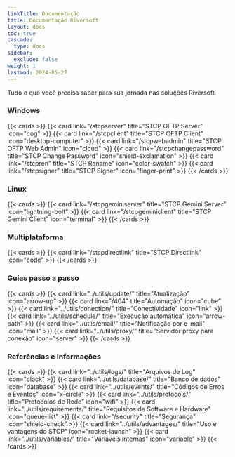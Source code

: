 ```yaml
---
linkTitle: Documentação
title: Documentação Riversoft
layout: docs
toc: true
cascade:
  type: docs
sidebar:
  exclude: false
weight: 1
lastmod: 2024-05-27
---
```


Tudo o que você precisa saber para sua jornada nas soluções Riversoft.

### Windows
{{< cards >}}
  {{< card link="/stcpserver" title="STCP OFTP Server" icon="cog" >}}
  {{< card link="/stcpclient" title="STCP OFTP Client" icon="desktop-computer" >}}
  {{< card link="/stcpwebadmin" title="STCP OFTP Web Admin" icon="cloud" >}}
  {{< card link="/stcpchangepassword" title="STCP Change Password" icon="shield-exclamation" >}}
  {{< card link="/stcpren" title="STCP Rename" icon="color-swatch" >}}
  {{< card link="/stcpsigner" title="STCP Signer" icon="finger-print" >}}
{{< /cards >}}

### Linux
{{< cards >}}
  {{< card link="/stcpgeminiserver" title="STCP Gemini Server" icon="lightning-bolt" >}}
  {{< card link="/stcpgeminiclient" title="STCP Gemini Client" icon="terminal" >}}
{{< /cards >}}

### Multiplataforma
{{< cards >}}
  {{< card link="/stcpdirectlink" title="STCP Directlink" icon="code" >}}
{{< /cards >}}

### Guias passo a passo
{{< cards >}}
  {{< card link="../utils/update/" title="Atualização" icon="arrow-up" >}}
  {{< card link="/404" title="Automação" icon="cube" >}}
  {{< card link="../utils/conection/" title="Conectividade" icon="link" >}}
  {{< card link="../utils/schedule/" title="Execução automática" icon="arrow-path" >}}
  {{< card link="../utils/email/" title="Notificação por e-mail" icon="mail" >}}
  {{< card link="../utils/proxy/" title="Servidor proxy para conexão" icon="server" >}}
{{< /cards >}}

### Referências e Informações

{{< cards >}}
  {{< card link="../utils/logs/" title="Arquivos de Log" icon="clock" >}}
  {{< card link="../utils/database/" title="Banco de dados" icon="database" >}}
  {{< card link="../utils/events/" title="Códigos de Erros e Eventos" icon="x-circle" >}}
  {{< card link="../utils/protocols/" title="Protocolos de Rede" icon="wifi" >}}
  {{< card link="../utils/requirements/" title="Requisitos de Software e Hardware" icon="queue-list" >}}
  {{< card link="/security" title="Segurança" icon="shield-check" >}}
  {{< card link="../utils/advantages/" title="Uso e vantagens do STCP" icon="rocket-launch" >}}
  {{< card link="../utils/variables/" title="Variáveis internas" icon="variable" >}}
{{< /cards >}}

